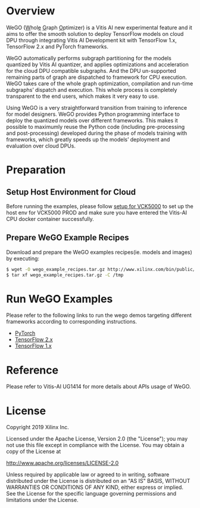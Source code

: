 # Overview

WeGO (<u>W</u>hol<u>e</u> <u>G</u>raph <u>O</u>ptimizer) is a Vitis AI new experimental feature and it aims to offer the smooth solution to deploy TensorFlow models on cloud DPU through integrating Vitis AI Development kit with TensorFlow 1.x, TensorFlow 2.x and PyTorch frameworks.

WeGO automatically performs subgraph partitioning for the models quantized by Vitis AI quantizer, and applies optimizations and acceleration for the cloud DPU compatible subgraphs.  And the DPU un-supported remaining parts of graph are dispatched to framework for CPU execution. WeGO takes care of the whole graph optimization, compilation and run-time subgraphs’ dispatch and execution. This whole process is completely transparent to the end users, which makes it very easy to use. 

Using WeGO is a very straightforward transition from training to inference for model designers. WeGO provides Python programming interface to deploy the quantized models over different frameworks. This makes it possible to maximumly reuse the Python code (including pre-processing and post-processing) developed during the phase of models training with frameworks, which greatly speeds up the models’ deployment and evaluation over cloud DPUs.


# Preparation

## Setup Host Environment for Cloud
Before running the examples, please follow [setup for VCK5000](https://github.com/Xilinx/Vitis-AI/tree/master/setup/vck5000) to set up the host env for VCK5000 PROD and make sure you have entered the Vitis-AI CPU docker container successfully.

## Prepare WeGO Example Recipes
Download and prepare the WeGO examples recipes(ie. models and images) by executing:
```bash
$ wget -O wego_example_recipes.tar.gz http://www.xilinx.com/bin/public/openDownload?filename=wego_example_recipes.tar.gz
$ tar xf wego_example_recipes.tar.gz -C /tmp
```

# Run WeGO Examples

Please refer to the following links to run the wego demos targeting different frameworks according to corresponding instructions.

- [PyTorch](./pytorch) 
- [TensorFlow 2.x](./tensorflow-2.x)
- [TensorFlow 1.x](./tensorflow-1.x)


# Reference

Please refer to Vitis-AI UG1414 for more details about APIs usage of WeGO.

# License
Copyright 2019 Xilinx Inc.

Licensed under the Apache License, Version 2.0 (the "License"); you may not use this file except in compliance with the License. You may obtain a copy of the License at

http://www.apache.org/licenses/LICENSE-2.0

Unless required by applicable law or agreed to in writing, software distributed under the License is distributed on an "AS IS" BASIS, WITHOUT WARRANTIES OR CONDITIONS OF ANY KIND, either express or implied. See the License for the specific language governing permissions and limitations under the License.
